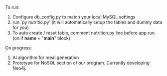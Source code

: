 To run:
  1. Configure db_config.py to match your local MySQL settings
  2. run `py nutritio.py' (it will automatically setup the tables and dummy data for you)
  3. To auto create / reset table, comment nutrition.py line before app.run (on if __name__ = "__main__" block)

On progress:
  1. AI algorithm for meal generation
  2. Prototype for NoSQL section of our program. Currently developing Neo4j.
